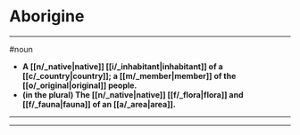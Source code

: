 # Aborigine
---
#noun
- **A [[n/_native|native]] [[i/_inhabitant|inhabitant]] of a [[c/_country|country]]; a [[m/_member|member]] of the [[o/_original|original]] people.**
- **(in the plural) The [[n/_native|native]] [[f/_flora|flora]] and [[f/_fauna|fauna]] of an [[a/_area|area]].**
---
---
